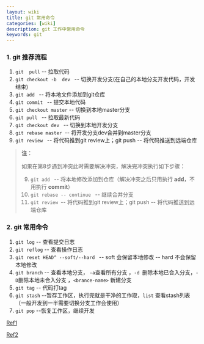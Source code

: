 ```yaml
---
layout: wiki
title: git 常用命令
categories: [wiki]
description: git 工作中常用命令
keywords: git
---
```


### 1. git 推荐流程

1. `git  pull`  <url>   -- 拉取代码
2. `git checkout -b  dev `  -- 切换开发分支(在自己的本地分支开发代码，开发结束)
3. `git add `  -- 将本地文件添加到git仓库
4. `git commit `  -- 提交本地代码
5.  `git checkout master`   -- 切换到本地master分支
6. `git pull ` -- 拉取最新代码
7. `git checkout dev ` -- 切换到本地开发分支
8. `git rebase master `-- 将开发分支dev合并到master分支
9. `git review ` -- 将代码推到git review上；git push  -- 将代码推送到远端仓库

> **注：**
>
> 如果在第8步遇到冲突此时需要解决冲突，解决完冲突执行如下步骤：
>
> 9. `git add ` -- 将本地修改添加到仓库（解决冲突之后只用执行 **add**，不用执行 **commit**）
> 10. `git rebase -- continue ` -- 继续合并分支
> 11. `git review `-- 将代码推到git review上；git push  -- 将代码推送到远端仓库



### 2. git 常用命令

1. `git log` 	-- 查看提交日志
2. `git reflog` 	-- 查看操作日志
3.  `git reset HEAD^ --soft/--hard ` -- soft 会保留本地修改 -- hard 不会保留本地修改
4. `git branch` -- 查看本地分支， `-a`查看所有分支 ，`-d `删除本地已合入分支，`-D`删除本地未合入分支  ，`<brance-name>` 新建分支
5. `git tag`  -- 代码打tag 
6. `git stash` --暂存工作区，执行完就是干净的工作取，`list` 查看stash列表（一般开发到一半需要切换分支工作会使用）
7. `git pop` --恢复工作区，继续开发



[Ref1]( https://www.jianshu.com/p/bf880bc2c4b3 )

[Ref2]( https://www.jianshu.com/p/c86778e33793 )

